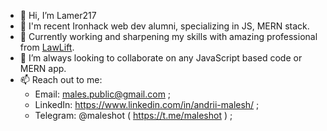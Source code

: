 - 👋 Hi, I’m Lamer217
- 👀 I'm recent Ironhack web dev alumni, specializing in JS, MERN stack.
- 🌱 Currently working and sharpening my skills with amazing professional from [LawLift](https://www.linkedin.com/company/lawlift-gmbh/). 
- 💞️ I’m always looking to collaborate on any JavaScript based code or MERN app.
- 📫 Reach out to me:
  - Email: males.public@gmail.com ;
  - LinkedIn: https://www.linkedin.com/in/andrii-malesh/ ;
  - Telegram: @maleshot ( https://t.me/maleshot ) ;

<!---
Lamer217/Lamer217 is a ✨ special ✨ repository because its `README.md` (this file) appears on your GitHub profile.
You can click the Preview link to take a look at your changes.
--->
